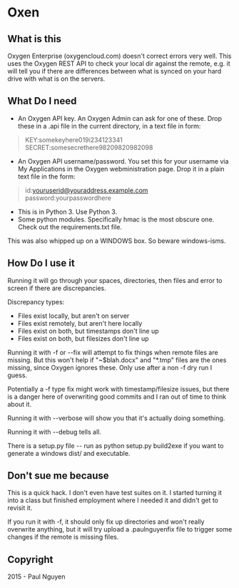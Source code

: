 Oxen
====

What is this
------------
Oxygen Enterprise (oxygencloud.com) doesn't correct errors very well. This uses the Oxygen REST API to check your local dir against the remote, e.g. it will tell you if there are differences between what is synced on your hard drive with what is on the servers.

What Do I need
--------------
- An Oxygen API key. An Oxygen Admin can ask for one of these. Drop these in a .api file in the current directory, in a text file in form:
>KEY:somekeyhere019i234123341
>SECRET:somesecrethere98209820982098
- An Oxygen API username/password. You set this for your username via My Applications in the Oxygen webministration page. Drop it in a plain text file in the form:
>id:youruserid@youraddress.example.com
>password:yourpasswordhere
- This is in Python 3. Use Python 3.
- Some python modules. Specifically hmac is the most obscure one. Check out the requirements.txt file.

This was also whipped up on a WINDOWS box. So beware windows-isms.

How Do I use it
---------------
Running it will go through your spaces, directories, then files and error to screen if there are discrepancies.

Discrepancy types:
- Files exist locally, but aren't on server
- Files exist remotely, but aren't here locally
- Files exist on both, but timestamps don't line up
- Files exist on both, but filesizes don't line up

Running it with -f or --fix will attempt to fix things when remote files are missing. But this won't help if "~$blah.docx" and "*.tmp" files are the ones missing, since Oxygen ignores these. Only use after a non -f dry run I guess.

Potentially a -f type fix might work with timestamp/filesize issues, but there is a danger here of overwriting good commits and I ran out of time to think about it.

Running it with --verbose will show you that it's actually doing something.

Running it with --debug tells all.

There is a setup.py file -- run as python setup.py build2exe if you want to generate a windows dist/ and executable.

Don't sue me because
--------------------
This is a quick hack. I don't even have test suites on it. I started turning it into a class but finished employment where I needed it and didn't get to revisit it.

If you run it with -f, it should only fix up directories and won't really overwrite anything, but it will try upload a .paulnguyenfix file to trigger some changes if the remote is missing files.

Copyright
---------
2015 - Paul Nguyen
